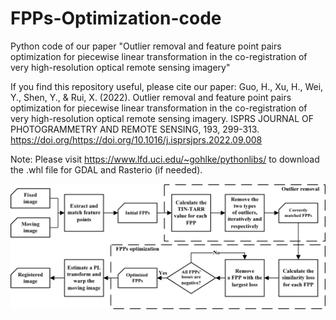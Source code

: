 # FPPs-Optimization-code
Python code of our paper "Outlier removal and feature point pairs optimization for piecewise linear transformation in the co-registration of very high-resolution optical remote sensing imagery"

If you find this repository useful, please cite our paper: Guo, H., Xu, H., Wei, Y., Shen, Y., & Rui, X. (2022). Outlier removal and feature point pairs optimization for piecewise linear transformation in the co-registration of very high-resolution optical remote sensing imagery. ISPRS JOURNAL OF PHOTOGRAMMETRY AND REMOTE SENSING, 193, 299-313. https://doi.org/https://doi.org/10.1016/j.isprsjprs.2022.09.008 

Note: Please visit https://www.lfd.uci.edu/~gohlke/pythonlibs/ to download the .whl file for GDAL and Rasterio (if needed).

![image](https://github.com/HoucaiGuo/FPPs-Optimization-code/blob/main/flow%20chart.tif)
